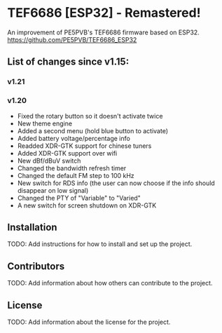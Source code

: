 # TEF6686 [ESP32] - Remastered!

An improvement of PE5PVB's TEF6686 firmware based on ESP32. https://github.com/PE5PVB/TEF6686_ESP32

## List of changes since v1.15:
### v1.21

### v1.20
- Fixed the rotary button so it doesn't activate twice
- New theme engine
- Added a second menu (hold blue button to activate)
- Added battery voltage/percentage info
- Readded XDR-GTK support for chinese tuners
- Added XDR-GTK support over wifi
- New dBf/dBuV switch
- Changed the bandwidth refresh timer
- Changed the default FM step to 100 kHz
- New switch for RDS info (the user can now choose if the info should disappear on low signal)
- Changed the PTY of "Variable" to "Varied"
- A new switch for screen shutdown on XDR-GTK

## Installation

TODO: Add instructions for how to install and set up the project.

## Contributors

TODO: Add information about how others can contribute to the project.

## License

TODO: Add information about the license for the project.
